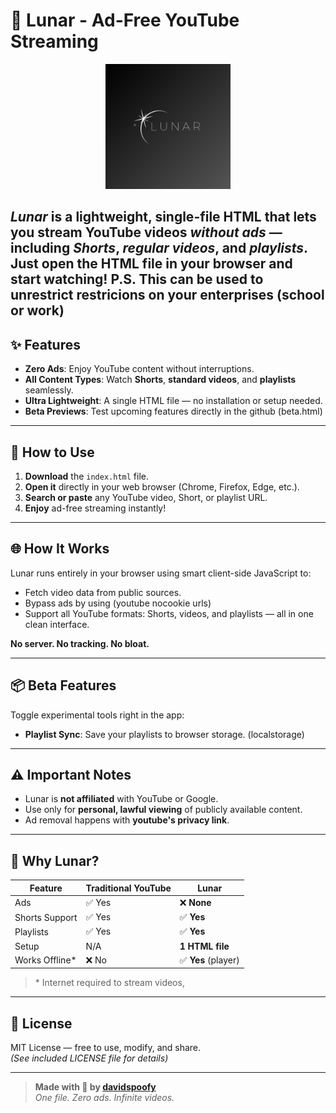 # 🌙 Lunar - Ad-Free YouTube Streaming

<div align="center">
  <img src="https://raw.githubusercontent.com/davidspoofy/assets/refs/heads/main/unar.png" alt="Lunar Logo" width="200"/>
</div>

*Lunar* is a lightweight, single-file HTML that lets you stream YouTube videos *without ads* — including *Shorts*, *regular videos*, and *playlists*. Just open the HTML file in your browser and start watching!
P.S. This can be used to unrestrict restricions on your enterprises (school or work)
---

## ✨ Features

- **Zero Ads**: Enjoy YouTube content without interruptions.
- **All Content Types**: Watch **Shorts**, **standard videos**, and **playlists** seamlessly.
- **Ultra Lightweight**: A single HTML file — no installation or setup needed.
- **Beta Previews**: Test upcoming features directly in the github (beta.html)

---

## 🚀 How to Use

1. **Download** the `index.html` file.
2. **Open it** directly in your web browser (Chrome, Firefox, Edge, etc.).
3. **Search or paste** any YouTube video, Short, or playlist URL.
4. **Enjoy** ad-free streaming instantly!
---

## 🌐 How It Works

Lunar runs entirely in your browser using smart client-side JavaScript to:
- Fetch video data from public sources.
- Bypass ads by using (youtube nocookie urls)
- Support all YouTube formats: Shorts, videos, and playlists — all in one clean interface.

**No server. No tracking. No bloat.**

---

## 📦 Beta Features

Toggle experimental tools right in the app:
- **Playlist Sync**: Save your playlists to browser storage. (localstorage)

---

## ⚠️ Important Notes

- Lunar is **not affiliated** with YouTube or Google.
- Use only for **personal, lawful viewing** of publicly available content.
- Ad removal happens with **youtube's privacy link**.

---

## 🌟 Why Lunar?

| Feature          | Traditional YouTube | Lunar               |
|------------------|---------------------|---------------------|
| Ads              | ✅ Yes              | ❌ **None**         |
| Shorts Support   | ✅ Yes              | ✅ **Yes**          |
| Playlists        | ✅ Yes              | ✅ **Yes**          |
| Setup            | N/A                 | **1 HTML file**     |
| Works Offline*   | ❌ No               | ✅ **Yes** (player) |

> \* Internet required to stream videos,

---

## 📜 License

MIT License — free to use, modify, and share.  
*(See included LICENSE file for details)*

---

> **Made with 🌙 by [davidspoofy](https://github.com/davidspoofy)**  
> *One file. Zero ads. Infinite videos.*
